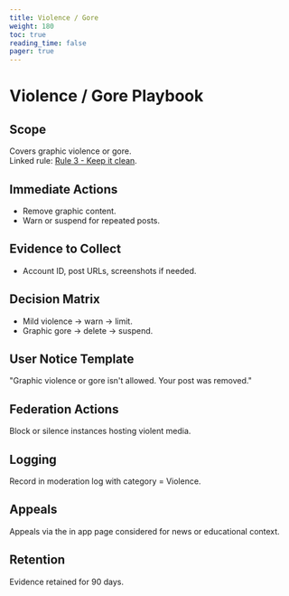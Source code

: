 ```yaml
---
title: Violence / Gore
weight: 180
toc: true
reading_time: false
pager: true
---
```


# Violence / Gore Playbook

## Scope
Covers graphic violence or gore.  
Linked rule: [Rule 3 - Keep it clean](/docs/policies/rules/03_keep-it-clean/).

## Immediate Actions
- Remove graphic content.  
- Warn or suspend for repeated posts.

## Evidence to Collect
- Account ID, post URLs, screenshots if needed.

## Decision Matrix
- Mild violence -> warn -> limit.  
- Graphic gore -> delete -> suspend.

## User Notice Template
"Graphic violence or gore isn't allowed. Your post was removed."

## Federation Actions
Block or silence instances hosting violent media.

## Logging
Record in moderation log with category = Violence.

## Appeals
Appeals via the in app page considered for news or educational context.

## Retention
Evidence retained for 90 days.
